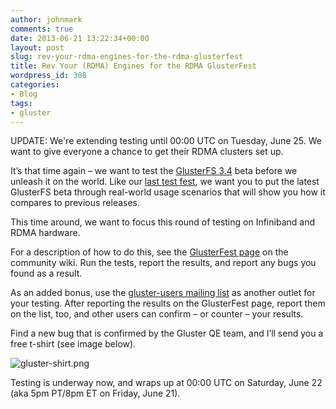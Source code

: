 ```yaml
---
author: johnmark
comments: true
date: 2013-06-21 13:22:34+00:00
layout: post
slug: rev-your-rdma-engines-for-the-rdma-glusterfest
title: Rev Your (RDMA) Engines for the RDMA GlusterFest
wordpress_id: 308
categories:
- Blog
tags:
- gluster
---
```


UPDATE: We're extending testing until 00:00 UTC on Tuesday, June 25. We want to give everyone a chance to get their RDMA clusters set up.

It’s that time again – we want to test the [GlusterFS 3.4](http://www.gluster.org/2013/02/new-release-glusterfs-3-4alpha/) beta before we unleash it on the world. Like our [last test fest](http://www.gluster.org/2013/05/glusterfest-test-day-and-the-gluster-test-framework/), we want you to put the latest GlusterFS beta through real-world usage scenarios that will show you how it compares to previous releases.

This time around, we want to focus this round of testing on Infiniband and RDMA hardware.

For a description of how to do this, see the [GlusterFest page](http://www.gluster.org/community/documentation/index.php/GlusterFest) on the community wiki. Run the tests, report the results, and report any bugs you found as a result.

As an added bonus, use the [gluster-users mailing list](http://supercolony.gluster.org/mailman/listinfo/gluster-users) as another outlet for your testing. After reporting the results on the GlusterFest page, report them on the list, too, and other users can confirm – or counter – your results.

Find a new bug that is confirmed by the Gluster QE team, and I’ll send you a free t-shirt (see image below).


![gluster-shirt.png](http://community.redhat.com/wp-content/uploads/2013/06/gluster-shirt.png)


Testing is underway now, and wraps up at 00:00 UTC on Saturday, June 22 (aka 5pm PT/8pm ET on Friday, June 21).
